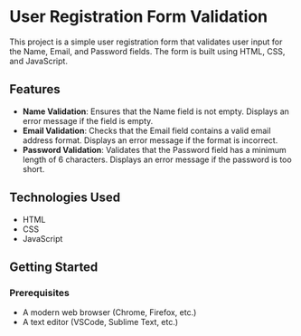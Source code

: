 # User Registration Form Validation

This project is a simple user registration form that validates user input for the Name, Email, and Password fields. The form is built using HTML, CSS, and JavaScript.

## Features

- **Name Validation**: Ensures that the Name field is not empty. Displays an error message if the field is empty.
- **Email Validation**: Checks that the Email field contains a valid email address format. Displays an error message if the format is incorrect.
- **Password Validation**: Validates that the Password field has a minimum length of 6 characters. Displays an error message if the password is too short.

## Technologies Used

- HTML
- CSS
- JavaScript

## Getting Started

### Prerequisites

- A modern web browser (Chrome, Firefox, etc.)
- A text editor (VSCode, Sublime Text, etc.)
